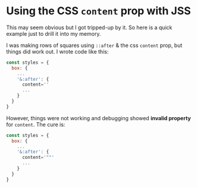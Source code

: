 # Using the CSS <code>content</code> prop with JSS

This may seem obvious but I got tripped-up by it. So here is a quick example just to drill it into my memory.

I was making rows of squares using <code>::after</code> & the css <code>content</code> prop, but things did work out. I wrote code like this:

```js
const styles = {
  box: {
    ...
    '&:after': {
      content=''
      ...
    }
  }
}
```

However, things were not working and debugging showed **invalid property** for <code>content</code>. The cure is:
```js
const styles = {
  box: {
    ...
    '&:after': {
      content='""'
      ...
    }
  }
}
```